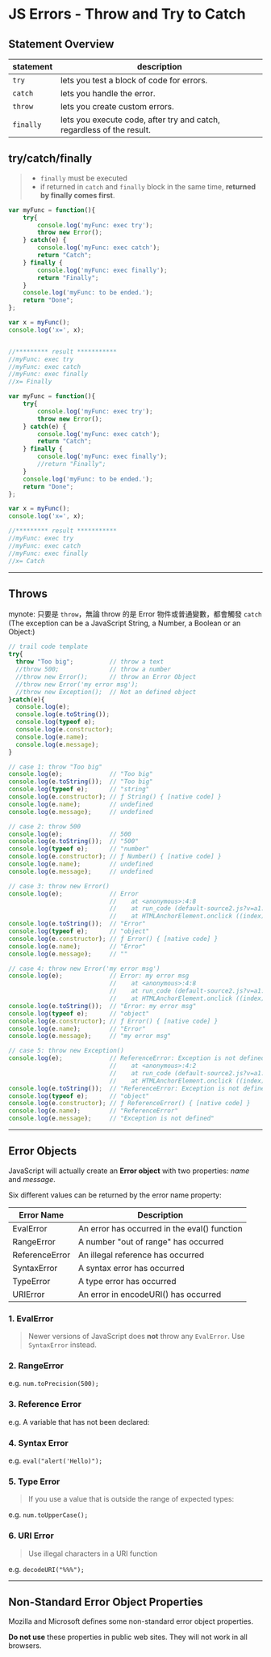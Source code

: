 # JS Errors - Throw and Try to Catch

## Statement Overview

| statement | description |
| ----------| ------------|
| `try`     | lets you test a block of code for errors. |
| `catch`   | lets you handle the error. |
| `throw`   | lets you create custom errors. |
| `finally` | lets you execute code, after try and catch, regardless of the result. |


## try/catch/finally

> * `finally` must be executed
> * if returned in `catch` and `finally` block in the same time, **returned by finally comes first**.

````js
var myFunc = function(){
    try{
        console.log('myFunc: exec try');
        throw new Error();
    } catch(e) {
        console.log('myFunc: exec catch');
        return "Catch";
    } finally {
        console.log('myFunc: exec finally');
        return "Finally";
    }
    console.log('myFunc: to be ended.');
    return "Done";
};

var x = myFunc();
console.log('x=', x);


//********* result ***********
//myFunc: exec try
//myFunc: exec catch
//myFunc: exec finally
//x= Finally
````

````js
var myFunc = function(){
    try{
        console.log('myFunc: exec try');
        throw new Error();
    } catch(e) {
        console.log('myFunc: exec catch');
        return "Catch";
    } finally {
        console.log('myFunc: exec finally');
        //return "Finally";
    }
    console.log('myFunc: to be ended.');
    return "Done";
};

var x = myFunc();
console.log('x=', x);

//********* result ***********
//myFunc: exec try
//myFunc: exec catch
//myFunc: exec finally
//x= Catch
````


----

## Throws

mynote: 只要是 `throw`，無論 throw 的是 Error 物件或普通變數，都會觸發 `catch`
(The exception can be a JavaScript String, a Number, a Boolean or an Object:)

````js
// trail code template
try{
  throw "Too big";          // throw a text
  //throw 500;              // throw a number
  //throw new Error();      // throw an Error Object
  //throw new Error('my error msg');
  //throw new Exception();  // Not an defined object
}catch(e){
  console.log(e);
  console.log(e.toString());
  console.log(typeof e);
  console.log(e.constructor);
  console.log(e.name);
  console.log(e.message);
}

// case 1: throw "Too big"
console.log(e);             // "Too big"
console.log(e.toString());  // "Too big"
console.log(typeof e);      // "string"
console.log(e.constructor); // ƒ String() { [native code] }
console.log(e.name);        // undefined
console.log(e.message);     // undefined

// case 2: throw 500
console.log(e);             // 500
console.log(e.toString());  // "500"
console.log(typeof e);      // "number"
console.log(e.constructor); // ƒ Number() { [native code] }
console.log(e.name);        // undefined
console.log(e.message);     // undefined

// case 3: throw new Error()
console.log(e);             // Error
                            //    at <anonymous>:4:8
                            //    at run_code (default-source2.js?v=a1:467)
                            //    at HTMLAnchorElement.onclick ((index):219)
console.log(e.toString());  // "Error"
console.log(typeof e);      // "object"
console.log(e.constructor); // ƒ Error() { [native code] }
console.log(e.name);        // "Error"
console.log(e.message);     // ""

// case 4: throw new Error('my error msg')
console.log(e);             // Error: my error msg
                            //    at <anonymous>:4:8
                            //    at run_code (default-source2.js?v=a1:467)
                            //    at HTMLAnchorElement.onclick ((index):219)
console.log(e.toString());  // "Error: my error msg"
console.log(typeof e);      // "object"
console.log(e.constructor); // ƒ Error() { [native code] }
console.log(e.name);        // "Error"
console.log(e.message);     // "my error msg"

// case 5: throw new Exception()
console.log(e);             // ReferenceError: Exception is not defined
                            //    at <anonymous>:4:2
                            //    at run_code (default-source2.js?v=a1:467)
                            //    at HTMLAnchorElement.onclick ((index):219)
console.log(e.toString());  // "ReferenceError: Exception is not defined"
console.log(typeof e);      // "object"
console.log(e.constructor); // ƒ ReferenceError() { [native code] }
console.log(e.name);        // "ReferenceError"
console.log(e.message);     // "Exception is not defined"
````


----

## Error Objects

JavaScript will actually create an **Error object** with two properties: *name* and *message*.

Six different values can be returned by the error name property:

| Error Name     | Description                                  |
| -------------- | ---------------------------------------------|
| EvalError      | An error has occurred in the eval() function |
| RangeError     | A number "out of range" has occurred         |
| ReferenceError | An illegal reference has occurred            |
| SyntaxError    | A syntax error has occurred                  |
| TypeError      | A type error has occurred                    |
| URIError       | An error in encodeURI() has occurred         |


### 1. EvalError

> Newer versions of JavaScript does **not** throw any `EvalError`. Use `SyntaxError` instead.


### 2. RangeError

e.g. `num.toPrecision(500);`


### 3. Reference Error

e.g. A variable that has not been declared:


### 4. Syntax Error

e.g. `eval("alert('Hello)");`


### 5. Type Error

> If you use a value that is outside the range of expected types:

e.g. `num.toUpperCase();`


### 6. URI Error

> Use illegal characters in a URI function

e.g. `decodeURI("%%%");`



----

## Non-Standard Error Object Properties

Mozilla and Microsoft defines some non-standard error object properties.

**Do not use** these properties in public web sites. They will not work in all browsers.

